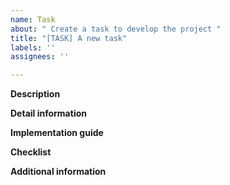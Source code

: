 ```yaml
---
name: Task
about: " Create a task to develop the project "
title: "[TASK] A new task"
labels: ''
assignees: ''

---
```


**Description**

<!--A clear and concise description of what task is.-->

**Detail information**

<!--Detail information about the task (Eg: What is it for? Why do we need it?...). May include a table of what to implement (for project managers)-->

<!--
| Col 1     | Col 2     | Col 3     |
| --------- | --------- | --------- |
| Content 1 | Content 2 | Content 3 |
-->

**Implementation guide**

<!--Quick guide about how to implement the task as well as any library and tools needed (if any)-->

**Checklist**

<!--Smaller works that are needed to finish (for assignees)-->

<!--
- [ ] Work 1
- [ ] Work 2
- [ ] Work 3
-->

**Additional information**

<!--Any other information that is needed-->

